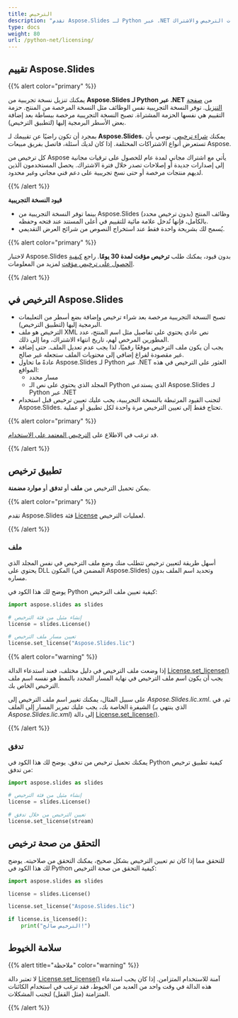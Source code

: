 ```yaml
---
title: الترخيص
description: "تقدم Aspose.Slides لـ Python عبر .NET خططًا مختلفة للشراء أو توفر فترة تجريبية مجانية وترخيصًا مؤقتًا لمدة 30 يومًا للتقييم باستخدام سياسات الترخيص والاشتراك."
type: docs
weight: 80
url: /python-net/licensing/
---
```


## **تقييم Aspose.Slides**

{{% alert color="primary" %}} 

يمكنك تنزيل نسخة تجريبية من **Aspose.Slides لـ Python عبر .NET** من [صفحة التنزيل](https://pypi.org/project/Aspose.Slides/). توفر النسخة التجريبية نفس الوظائف مثل النسخة المرخصة من المنتج. حزمة التقييم هي نفسها الحزمة المشتراة. تصبح النسخة التجريبية مرخصة ببساطة بعد إضافة بعض الأسطر البرمجية إليها (لتطبيق الترخيص).

بمجرد أن تكون راضيًا عن تقييمك لـ **Aspose.Slides**، يمكنك [شراء ترخيص](https://purchase.aspose.com/buy). نوصي بأن تستعرض أنواع الاشتراكات المختلفة. إذا كان لديك أسئلة، فاتصل بفريق مبيعات Aspose.

كل ترخيص من Aspose يأتي مع اشتراك مجاني لمدة عام للحصول على ترقيات مجانية إلى إصدارات جديدة أو إصلاحات تصدر خلال فترة الاشتراك. يحصل المستخدمون الذين لديهم منتجات مرخصة أو حتى نسخ تجريبية على دعم فني مجاني وغير محدود.

{{% /alert %}} 

**قيود النسخة التجريبية**

* بينما توفر النسخة التجريبية من Aspose.Slides (بدون ترخيص محدد) وظائف المنتج بالكامل، فإنها تُدخل علامة مائية للتقييم في أعلى المستند عند فتحه وحفظه. 
* يُسمح لك بشريحة واحدة فقط عند استخراج النصوص من شرائح العرض التقديمي.

{{% alert color="primary" %}} 

لاختبار Aspose.Slides بدون قيود، يمكنك طلب **ترخيص مؤقت لمدة 30 يومًا**. راجع [كيفية الحصول على ترخيص مؤقت](https://purchase.aspose.com/temporary-license) لمزيد من المعلومات.

{{% /alert %}}

## **الترخيص في Aspose.Slides**

* تصبح النسخة التجريبية مرخصة بعد شراء ترخيص وإضافة بضع أسطر من التعليمات البرمجية إليها (لتطبيق الترخيص).
* الترخيص هو ملف XML نص عادي يحتوي على تفاصيل مثل اسم المنتج، عدد المطورين المرخص لهم، تاريخ انتهاء الاشتراك، وما إلى ذلك. 
* يجب أن يكون ملف الترخيص موقعًا رقميًا، لذا يجب عدم تعديل الملف. حتى إضافة غير مقصودة لفراغ إضافي إلى محتويات الملف ستجعله غير صالح.
* عادةً ما تحاول Aspose.Slides لـ Python عبر .NET العثور على الترخيص في هذه المواقع:
  * مسار محدد
  * المجلد الذي يحتوي على نص الـ Python الذي يستدعي Aspose.Slides لـ Python عبر .NET
* لتجنب القيود المرتبطة بالنسخة التجريبية، يجب عليك تعيين ترخيص قبل استخدام Aspose.Slides. تحتاج فقط إلى تعيين الترخيص مرة واحدة لكل تطبيق أو عملية.

{{% alert color="primary" %}} 

قد ترغب في الاطلاع على [الترخيص المعتمد على الاستخدام](/slides/python-net/metered-licensing/).

{{% /alert %}} 

## **تطبيق ترخيص**

يمكن تحميل الترخيص من **ملف** أو **تدفق** أو **موارد مضمنة**.

{{% alert color="primary" %}}

تقدم Aspose.Slides فئة [License](https://reference.aspose.com/slides/python-net/aspose.slides/license/) لعمليات الترخيص.

{{% /alert %}} 

### **ملف**

أسهل طريقة لتعيين ترخيص تتطلب منك وضع ملف الترخيص في نفس المجلد الذي يحتوي على DLL المكون (المضمن في Aspose.Slides) وتحديد اسم الملف بدون مساره.

يوضح لك هذا الكود في Python كيفية تعيين ملف الترخيص:

``` python
import aspose.slides as slides

# إنشاء مثيل من فئة الترخيص 
license = slides.License()

# تعيين مسار ملف الترخيص
license.set_license("Aspose.Slides.lic")
```

{{% alert color="warning" %}} 

إذا وضعت ملف الترخيص في دليل مختلف، فعند استدعاء الدالة [License.set_license()](https://reference.aspose.com/slides/python-net/aspose.slides/license/) يجب أن يكون اسم ملف الترخيص في نهاية المسار المحدد بالنمط هو نفسه اسم ملف الترخيص الخاص بك.

على سبيل المثال، يمكنك تغيير اسم ملف الترخيص إلى *Aspose.Slides.lic.xml*. ثم، في الشيفرة الخاصة بك، يجب عليك تمرير المسار إلى الملف (الذي ينتهي بـ *Aspose.Slides.lic.xml*) إلى دالة [License.set_license()](https://reference.aspose.com/slides/python-net/aspose.slides/license/).

{{% /alert %}}

### **تدفق**

يمكنك تحميل ترخيص من تدفق. يوضح لك هذا الكود في Python كيفية تطبيق ترخيص من تدفق:

``` python
import aspose.slides as slides

# إنشاء مثيل من فئة الترخيص 
license = slides.License()

# تعيين الترخيص من خلال تدفق
license.set_license(stream)
```

## **التحقق من صحة ترخيص**

للتحقق مما إذا كان تم تعيين الترخيص بشكل صحيح، يمكنك التحقق من صلاحيته. يوضح لك هذا الكود في Python كيفية التحقق من صحة الترخيص:

```python
import aspose.slides as slides

license = slides.License()

license.set_license("Aspose.Slides.lic")

if license.is_licensed():
    print("الترخيص صالح!")
```

## **سلامة الخيوط**

{{% alert title="ملاحظة" color="warning" %}} 

لا تعتبر دالة [License.set_license()](https://reference.aspose.com/slides/python-net/aspose.slides/license/) آمنة للاستخدام المتزامن. إذا كان يجب استدعاء هذه الدالة في وقت واحد من العديد من الخيوط، فقد ترغب في استخدام الكائنات المتزامنة (مثل القفل) لتجنب المشكلات. 

{{% /alert %}}